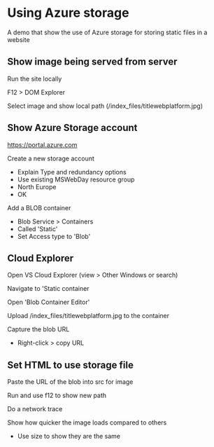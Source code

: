 
# Using Azure storage
A demo that show the use of Azure storage for storing static files in a website

## Show image being served from server
Run the site locally

F12 > DOM Explorer

Select image and show local path (/index_files/titlewebplatform.jpg)
	
## Show Azure Storage account
https://portal.azure.com

Create a new storage account
* Explain Type and redundancy options
* Use existing MSWebDay resource group
* North Europe
* OK
	
Add a BLOB container 
* Blob Service > Containers
* Called 'Static'
* Set Access type to 'Blob'

## Cloud Explorer
Open VS Cloud Explorer (view > Other Windows or search)

Navigate to 'Static container

Open 'Blob Container Editor'

Upload /index_files/titlewebplatform.jpg  to the container

Capture the blob URL
* Right-click > copy URL
	
## Set HTML to use storage file
Paste the URL of the blob into src for image

Run and use f12 to show new path

Do a network trace

Show how quicker the image loads compared to others
* Use size to show they are the same
